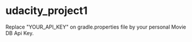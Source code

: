 # udacity_project1

Replace "YOUR_API_KEY" on gradle.properties file by your personal Movie DB Api Key.